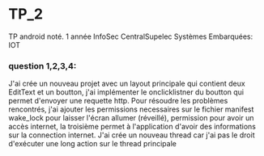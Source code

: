 # TP_2
TP android noté. 
1 année InfoSec CentralSupelec
Systèmes Embarquées: IOT 


### question 1,2,3,4:
J'ai crée un nouveau projet avec un layout principale qui contient deux EditText et un boutton, j'ai implémenter le onclicklistner du boutton qui permet d'envoyer une requette http. Pour résoudre les problèmes rencontrés, j'ai ajouter les permissions necessaires sur le fichier manifest wake_lock pour laisser l'écran allumer (réveillé), permission pour avoir un accès internet, la troisième permet à l'application d'avoir des informations sur la connection internet. J'ai crée un nouveau thread car j'ai pas le droit d'exécuter une long action sur le thread principale
